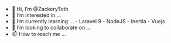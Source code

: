 - 👋 Hi, I’m @ZackeryToth
- 👀 I’m interested in ...
- 🌱 I’m currently learning ...
        -   Laravel 9
        -   NodeJS
        -   Inertia
        -   Vuejs
- 💞️ I’m looking to collaborate on ...
- 📫 How to reach me ...

<!---
ZackeryToth/ZackeryToth is a ✨ special ✨ repository because its `README.md` (this file) appears on your GitHub profile.
You can click the Preview link to take a look at your changes.
--->

